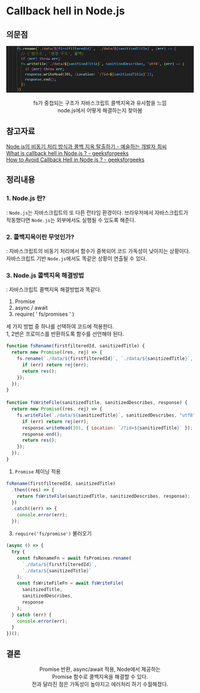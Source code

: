 # Callback hell in Node.js

## 의문점

![callback01](./img/callback01.png)

<p align="center" >
fs가 중첩되는 구조가 자바스크립트 콜백지옥과 유사함을 느낌
<br/>
node.js에서 어떻게 해결하는지 찾아봄
</p>

## 참고자료

[Node.js의 비동기 처리 방식과 콜백 지옥 탈출하기 - 예술하는 개발자 최씨](https://artdeveloper.tistory.com/8)  
[What is callback hell in Node.js ? - geeksforgeeks](https://www.geeksforgeeks.org/what-is-callback-hell-in-node-js/)  
[How to Avoid Callback Hell in Node.js ? - geeksforgeeks](https://www.geeksforgeeks.org/how-to-avoid-callback-hell-in-node-js/)

## 정리내용

### 1. Node.js 란?

: `Node.js`는 자바스크립트의 또 다른 런타임 환경이다. 브라우저에서 자바스크립트가 작동했다면 `Node.js`는 외부에서도 실행될 수 있도록 해준다.

### 2. 콜백지옥이란 무엇인가?

: 자바스크립트의 비동기 처리에서 함수가 중복되어 코드 가독성이 낮아지는 상황이다. 자바스크립트 기반 `Node.js`에서도 똑같은 상황이 연출될 수 있다.

### 3. Node.js 콜백지옥 해결방법

: 자바스크립트 콜백지옥 해결방법과 똑같다.

1. Promise
2. async / await
3. require( ' fs/promises ' )

세 가지 방법 중 하나를 선택하여 코드에 적용한다.  
1, 2번은 프로미스를 반환하도록 함수를 선언해야 된다.

```javascript
function fsRename(firstfilteredId, sanitizedTitle) {
  return new Promise((res, rej) => {
    fs.rename(`./data/${firstfilteredId}`, `./data/${sanitizedTitle}`, (err) => {
      if (err) return rej(err);
      return res();
    });
  });
}

function fsWriteFile(sanitizedTitle, sanitizedDescribes, response) {
  return new Promise((res, rej) => {
    fs.writeFile(`./data/${sanitizedTitle}`, sanitizedDescribes, "utf8", (err) => {
      if (err) return rej(err);
      response.writeHead(301, { Location: `/?id=${sanitizedTitle}` });
      response.end();
      return res();
    });
  });
}
```

1. `Promise` 체이닝 적용

```javascript
fsRename(firstfilteredId, sanitizedTitle)
  .then((res) => {
    return fsWriteFile(sanitizedTitle, sanitizedDescribes, response);
  })
  .catch((err) => {
    console.error(err);
  });
```

3. `require('fs/promise')` 불러오기

```javascript
(async () => {
  try {
    const fsRenameFn = await fsPromises.rename(
      `./data/${firstfilteredId}`,
      `./data/${sanitizedTitle}`
    );
    const fsWriteFileFn = await fsWriteFile(
      sanitizedTitle,
      sanitizedDescribes,
      response
    );
  } catch (err) {
    console.error(err);
  }
})();
```

## 결론

<p align=center>
Promise 반환, async/await 적용, Node에서 제공하는  
<br>
Promise 함수로 콜백지옥을 해결할 수 있다.  
<br/>
전과 달라진 점은 가독성이 높아지고 에러처리 하기 수월해졌다.
</p>
